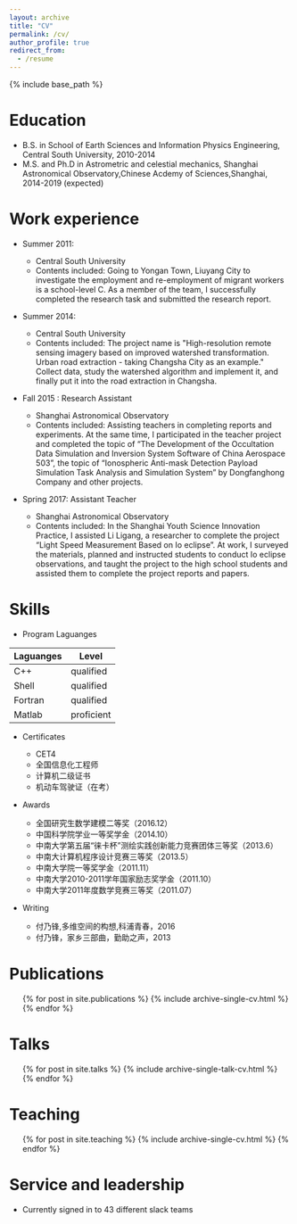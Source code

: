 ```yaml
---
layout: archive
title: "CV"
permalink: /cv/
author_profile: true
redirect_from:
  - /resume
---
```


{% include base_path %}

Education
======
* B.S. in School of Earth Sciences and Information Physics Engineering, Central South University, 2010-2014
* M.S. and Ph.D in Astrometric and celestial mechanics, Shanghai Astronomical Observatory,Chinese Acdemy of Sciences,Shanghai, 2014-2019 (expected)

Work experience
======
* Summer 2011: 
  * Central South University
  * Contents included: Going to Yongan Town, Liuyang City to investigate the employment and re-employment of migrant workers is a school-level C. As a member of the team, I successfully completed the research task and submitted the research report.

* Summer 2014:
  * Central South University
  * Contents included: The project name is "High-resolution remote sensing imagery based on improved watershed transformation. Urban road extraction - taking Changsha City as an example." Collect data, study the watershed algorithm and implement it, and finally put it into the road extraction in Changsha.

* Fall 2015 : Research Assistant
  * Shanghai Astronomical Observatory
  * Contents included: Assisting teachers in completing reports and experiments. At the same time, I participated in the teacher project and completed the topic of “The Development of the Occultation Data Simulation and Inversion System Software of China Aerospace 503”, the topic of “Ionospheric Anti-mask Detection Payload Simulation Task Analysis and Simulation System” by Dongfanghong Company and other projects.

* Spring 2017: Assistant Teacher
  * Shanghai Astronomical Observatory
  * Contents included: In the Shanghai Youth Science Innovation Practice, I assisted Li Ligang, a researcher to complete the project “Light Speed Measurement Based on Io eclipse”. At work, I surveyed the materials, planned and instructed students to conduct Io eclipse observations,  and taught the project to the high school students and assisted them to complete the project reports and papers.

Skills
======

* Program Laguanges

|Laguanges|Level|
|---|---|
|C++       | qualified|
|Shell     | qualified|
|Fortran   | qualified|
|Matlab    | proficient|   

* Certificates
  * CET4
  * 全国信息化工程师
  * 计算机二级证书
  * 机动车驾驶证（在考）
  
* Awards
  * 全国研究生数学建模二等奖（2016.12）
  * 中国科学院学业一等奖学金（2014.10）
  * 中南大学第五届“徕卡杯”测绘实践创新能力竞赛团体三等奖（2013.6）
  * 中南大计算机程序设计竞赛三等奖（2013.5）
  * 中南大学院一等奖学金（2011.11）
  * 中南大学2010-2011学年国家励志奖学金（2011.10）
  * 中南大学2011年度数学竞赛三等奖（2011.07）

* Writing
  * 付乃锋,多维空间的构想,科浦青春，2016
  * 付乃锋，家乡三部曲，勤助之声，2013

Publications
======
  <ul>{% for post in site.publications %}
    {% include archive-single-cv.html %}
  {% endfor %}</ul>
  
Talks
======
  <ul>{% for post in site.talks %}
    {% include archive-single-talk-cv.html %}
  {% endfor %}</ul>
  
Teaching
======
  <ul>{% for post in site.teaching %}
    {% include archive-single-cv.html %}
  {% endfor %}</ul>
  
Service and leadership
======
* Currently signed in to 43 different slack teams
